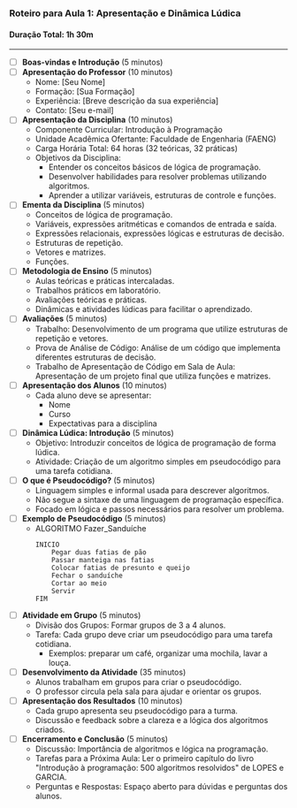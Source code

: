 
### Roteiro para Aula 1: Apresentação e Dinâmica Lúdica

#### Duração Total: 1h 30m

---

- [ ] **Boas-vindas e Introdução** (5 minutos)
- [ ] **Apresentação do Professor** (10 minutos)
  - Nome: [Seu Nome]
  - Formação: [Sua Formação]
  - Experiência: [Breve descrição da sua experiência]
  - Contato: [Seu e-mail]
- [ ] **Apresentação da Disciplina** (10 minutos)
  - Componente Curricular: Introdução à Programação
  - Unidade Acadêmica Ofertante: Faculdade de Engenharia (FAENG)
  - Carga Horária Total: 64 horas (32 teóricas, 32 práticas)
  - Objetivos da Disciplina:
    - Entender os conceitos básicos de lógica de programação.
    - Desenvolver habilidades para resolver problemas utilizando algoritmos.
    - Aprender a utilizar variáveis, estruturas de controle e funções.
- [ ] **Ementa da Disciplina** (5 minutos)
  - Conceitos de lógica de programação.
  - Variáveis, expressões aritméticas e comandos de entrada e saída.
  - Expressões relacionais, expressões lógicas e estruturas de decisão.
  - Estruturas de repetição.
  - Vetores e matrizes.
  - Funções.
- [ ] **Metodologia de Ensino** (5 minutos)
  - Aulas teóricas e práticas intercaladas.
  - Trabalhos práticos em laboratório.
  - Avaliações teóricas e práticas.
  - Dinâmicas e atividades lúdicas para facilitar o aprendizado.
- [ ] **Avaliações** (5 minutos)
  - Trabalho: Desenvolvimento de um programa que utilize estruturas de repetição e vetores.
  - Prova de Análise de Código: Análise de um código que implementa diferentes estruturas de decisão.
  - Trabalho de Apresentação de Código em Sala de Aula: Apresentação de um projeto final que utiliza funções e matrizes.
- [ ] **Apresentação dos Alunos** (10 minutos)
  - Cada aluno deve se apresentar:
    - Nome
    - Curso
    - Expectativas para a disciplina
- [ ] **Dinâmica Lúdica: Introdução** (5 minutos)
  - Objetivo: Introduzir conceitos de lógica de programação de forma lúdica.
  - Atividade: Criação de um algoritmo simples em pseudocódigo para uma tarefa cotidiana.
- [ ] **O que é Pseudocódigo?** (5 minutos)
  - Linguagem simples e informal usada para descrever algoritmos.
  - Não segue a sintaxe de uma linguagem de programação específica.
  - Focado em lógica e passos necessários para resolver um problema.
- [ ] **Exemplo de Pseudocódigo** (5 minutos)
  - ALGORITMO Fazer_Sanduíche
    ```
    INICIO
        Pegar duas fatias de pão
        Passar manteiga nas fatias
        Colocar fatias de presunto e queijo
        Fechar o sanduíche
        Cortar ao meio
        Servir
    FIM
    ```
- [ ] **Atividade em Grupo** (5 minutos)
  - Divisão dos Grupos: Formar grupos de 3 a 4 alunos.
  - Tarefa: Cada grupo deve criar um pseudocódigo para uma tarefa cotidiana.
    - Exemplos: preparar um café, organizar uma mochila, lavar a louça.
- [ ] **Desenvolvimento da Atividade** (35 minutos)
  - Alunos trabalham em grupos para criar o pseudocódigo.
  - O professor circula pela sala para ajudar e orientar os grupos.
- [ ] **Apresentação dos Resultados** (10 minutos)
  - Cada grupo apresenta seu pseudocódigo para a turma.
  - Discussão e feedback sobre a clareza e a lógica dos algoritmos criados.
- [ ] **Encerramento e Conclusão** (5 minutos)
  - Discussão: Importância de algoritmos e lógica na programação.
  - Tarefas para a Próxima Aula: Ler o primeiro capítulo do livro "Introdução à programação: 500 algoritmos resolvidos" de LOPES e GARCIA.
  - Perguntas e Respostas: Espaço aberto para dúvidas e perguntas dos alunos.